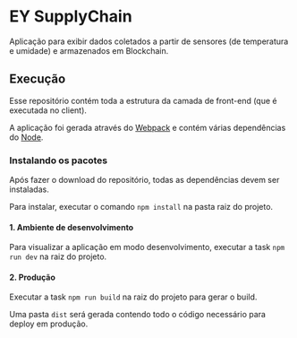 # EY SupplyChain

Aplicação para exibir dados coletados a partir de sensores (de temperatura e umidade) e armazenados em Blockchain.

## Execução

Esse repositório contém toda a estrutura da camada de front-end (que é executada no client).

A aplicação foi gerada através do [Webpack](https://webpack.js.org/guides/getting-started/) e contém várias dependências do [Node](https://docs.npmjs.com/downloading-and-installing-node-js-and-npm).

### Instalando os pacotes

Após fazer o download do repositório, todas as dependências devem ser instaladas.

Para instalar, executar o comando ```npm install``` na pasta raiz do projeto.

#### 1. Ambiente de desenvolvimento

Para visualizar a aplicação em modo desenvolvimento, executar a task ```npm run dev``` na raiz do projeto.

#### 2. Produção

Executar a task ```npm run build``` na raiz do projeto para gerar o build.

Uma pasta ```dist``` será gerada contendo todo o código necessário para deploy em produção.